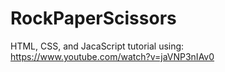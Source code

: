 # RockPaperScissors
HTML, CSS, and JacaScript tutorial using: https://www.youtube.com/watch?v=jaVNP3nIAv0
